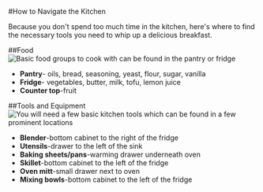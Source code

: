 #How to Navigate the Kitchen

Because you don't spend too much time in the kitchen, here's where to find the necessary tools you need to whip up a delicious breakfast.

##Food
![Basic food groups to cook with can be found in the pantry or fridge](http://weknowyourdreams.com/images/food/food-03.jpg)

* **Pantry**- oils, bread, seasoning, yeast, flour, sugar, vanilla
* **Fridge**- vegetables, butter, milk, tofu, lemon juice
* **Counter top**-fruit

##Tools and Equipment
![You will need a few basic kitchen tools which can be found in a few prominent locations](http://www.essentialchefs.com/wp-content/uploads/2015/01/Essential-Kitchen-Tools.jpg)

* **Blender**-bottom cabinet to the right of the fridge
* **Utensils**-drawer to the left of the sink
* **Baking sheets/pans**-warming drawer underneath oven
* **Skillet**-bottom cabinet to the left of the fridge
* **Oven mitt**-small drawer next to oven
* **Mixing bowls**-bottom cabinet to the left of the fridge